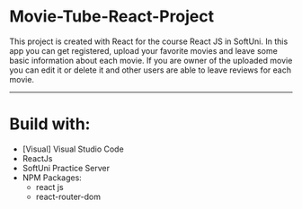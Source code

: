 # Movie-Tube-React-Project

This project is created with React for the course React JS in SoftUni.
In this app you can get registered, upload your favorite movies and leave some basic information about each movie. If you are owner of the uploaded movie you can edit it or delete it and other users are able to leave reviews for each movie.

-------------------------------------------------------------------------------------------------------------------------------------------------------------------------

# Build with: 
  - [Visual] Visual Studio Code
  - ReactJs
  - SoftUni Practice Server
  - NPM Packages:
    - react js
    - react-router-dom
